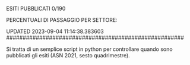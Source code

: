 ESITI PUBBLICATI 0/190 

PERCENTUALI DI PASSAGGIO PER SETTORE:

UPDATED 2023-09-04 11:14:38.383603
###################################################### 

Si tratta di un semplice script in python per controllare quando sono pubblicati gli esiti (ASN 2021, sesto quadrimestre).


